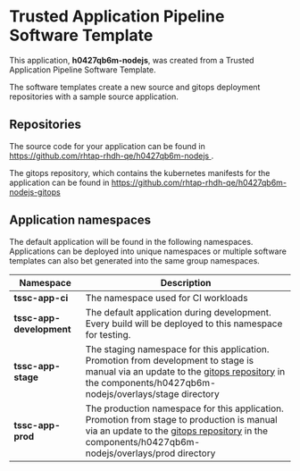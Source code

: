 # Trusted Application Pipeline Software Template

This application, **h0427qb6m-nodejs**, was created from a Trusted Application Pipeline Software Template.

The software templates create a new source and gitops deployment repositories with a sample source application. 

## Repositories

The source code for your application can be found in [https://github.com/rhtap-rhdh-qe/h0427qb6m-nodejs ](https://github.com/rhtap-rhdh-qe/h0427qb6m-nodejs ).
 
The gitops repository, which contains the kubernetes manifests for the application can be found in 
[https://github.com/rhtap-rhdh-qe/h0427qb6m-nodejs-gitops ](https://github.com/rhtap-rhdh-qe/h0427qb6m-nodejs-gitops ) 

## Application namespaces 

The default application will be found in the following namespaces. Applications can be deployed into unique namespaces or multiple software templates can also bet generated into the same group namespaces.  

|  Namespace   |  Description   |  
| -------- | -------- |
| **tssc-app-ci** | The namespace used for CI workloads |
| **tssc-app-development** | The default application during development. Every build will be deployed to this namespace for testing. |
| **tssc-app-stage** | The staging namespace for this application. Promotion from development to stage is manual via an update to the [gitops repository](https://github.com/rhtap-rhdh-qe/h0427qb6m-nodejs-gitops ) in the components/h0427qb6m-nodejs/overlays/stage directory |
| **tssc-app-prod** | The production namespace for this application. Promotion from stage to production is manual via an update to the [gitops repository](https://github.com/rhtap-rhdh-qe/h0427qb6m-nodejs-gitops ) in the components/h0427qb6m-nodejs/overlays/prod directory |